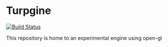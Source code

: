 # Turpgine

[![Build Status](https://turpster.net/jenkins/job/turpgine/11/badge/icon)](https://turpster.net/jenkins/job/turpgine/)

This repository is home to an experimental engine using open-gl
